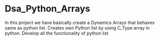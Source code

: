 # Dsa_Python_Arrays
In this project we have basically create a Dynamics Arrays that behaves same as python list.
Creates own Python list by using C_Type array in python. Develop all the functionality of python list
